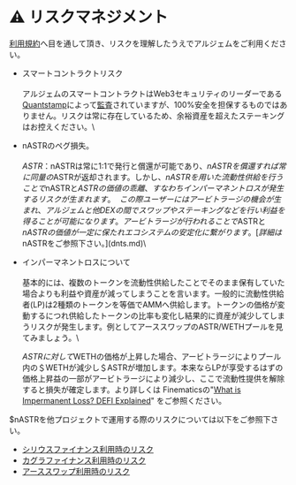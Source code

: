 # ⚠ リスクマネジメント

[利用規約](https://www.algem.io/terms-of-use)へ目を通して頂き、リスクを理解したうえでアルジェムをご利用ください。

* スマートコントラクトリスク\
  \
  アルジェムのスマートコントラクトはWeb3セキュリティのリーダーである[Quantstamp](https://quantstamp.com/)によって[監査](https://github.com/AlgemDeFi/audits/blob/main/AlgemQuantstampCertifacate.png)されていますが、100%安全を担保するものではありません。リスクは常に存在しているため、余裕資産を超えたステーキングはお控えください。\

* nASTRのペグ損失。\
  \
  $ASTR：$nASTRは常に1:1で発行と償還が可能であり、$nASTRを償還すれば常に同量の$ASTRが返却されます。しかし、$nASTRを用いた流動性供給を行うことで$nASTRと$ASTRの価値の乖離、すなわちインパーマネントロスが発生するリスクが生まれます。\
  \
  この際ユーザーにはアービトラージの機会が生まれ、アルジェムと他DEXの間でスワップやステーキングなどを行い利益を得ることが可能になります。アービトラージが行われることで$ASTRと$nASTRの価値が一定に保たれエコシステムの安定化に繋がります。[詳細は$nASTRをご参照下さい。](dnts.md)\

*   インパーマネントロスについて\
    \
    基本的には、複数のトークンを流動性供給したことでそのまま保有していた場合よりも利益や資産が減ってしまうことを言います。一般的に流動性供給者(LP)は2種類のトークンを等価でAMMへ供給します。トークンの価格が変動するにつれ供給したトークンの比率も変化し結果的に資産が減少してしまうリスクが発生します。例としてアーススワップのASTR/WETHプールを見てみましょう。\


    $ASTRに対して$WETHの価格が上昇した場合、アービトラージによりプール内の＄WETHが減少し＄ASTRが増加します。本来ならLPが享受するはずの価格上昇益の一部がアービトラージにより減少し、ここで流動性提供を解除すると損失が確定します。より詳しくは Finematicsの"[What is Impermanent Loss? DEFI Explained](https://finematics.com/impermanent-loss-explained/)" をご参照ください。

$nASTRを他プロジェクトで運用する際のリスクについては以下をご参照下さい。

* [シリウスファイナンス利用時のリスク](../get-started/nastr-fminguno/shiriusufainansu.md)
* [カグラファイナンス利用時のリスク](../get-started/nastr-fminguno/kagurafainansu.md)
* [アーススワップ利用時のリスク](../get-started/nastr-fminguno/susuwappu.md)
